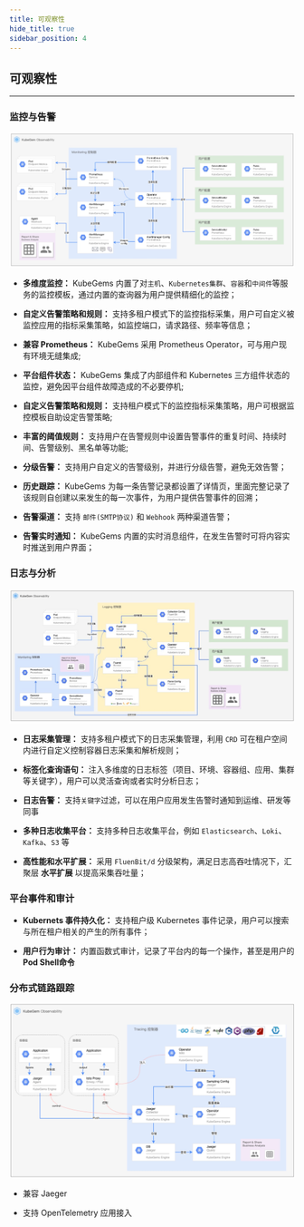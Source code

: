 ```yaml
---
title: 可观察性
hide_title: true
sidebar_position: 4
---
```


## 可观察性

--- 
### 监控与告警

![](./assets/observability-monitoring.jpg)

- **多维度监控：** KubeGems 内置了对`主机`、`Kubernetes集群`、`容器`和`中间件`等服务的监控模板，通过内置的查询器为用户提供精细化的监控；

- **自定义告警策略和规则：** 支持多租户模式下的监控指标采集，用户可自定义被监控应用的指标采集策略，如监控端口，请求路径、频率等信息；

- **兼容 Prometheus：** KubeGems 采用 Prometheus Operator，可与用户现有环境无缝集成;

- **平台组件状态：** KubeGems 集成了内部组件和 Kubernetes 三方组件状态的监控，避免因平台组件故障造成的不必要停机;

- **自定义告警策略和规则：** 支持租户模式下的监控指标采集策略，用户可根据监控模板自助设定告警策略;

- **丰富的阈值规则：** 支持用户在告警规则中设置告警事件的重复时间、持续时间、告警级别、黑名单等功能;

- **分级告警：** 支持用户自定义的告警级别，并进行分级告警，避免无效告警；

- **历史跟踪：** KubeGems 为每一条告警记录都设置了详情页，里面完整记录了该规则自创建以来发生的每一次事件，为用户提供告警事件的回溯；

- **告警渠道：** 支持 `邮件(SMTP协议)` 和 `Webhook` 两种渠道告警；

- **告警实时通知：** KubeGems 内置的实时消息组件，在发生告警时可将内容实时推送到用户界面；
### 日志与分析

![](./assets/observability-logging.jpg)

- **日志采集管理：** 支持多租户模式下的日志采集管理，利用 `CRD` 可在租户空间内进行自定义控制容器日志采集和解析规则；

- **标签化查询语句：** 注入多维度的日志标签（项目、环境、容器组、应用、集群等关键字），用户可以灵活查询或者实时分析日志；

- **日志告警：** 支持`关键字`过滤，可以在用户应用发生告警时通知到运维、研发等同事

- **多种日志收集平台：** 支持多种日志收集平台，例如 `Elasticsearch`、`Loki`、`Kafka`、`S3` 等 

- **高性能和水平扩展：** 采用 `FluenBit/d` 分级架构，满足日志高吞吐情况下，汇聚层 **水平扩展** 以提高采集吞吐量；

### 平台事件和审计

- **Kubernets 事件持久化：** 支持租户级 Kubernetes 事件记录，用户可以搜索与所在租户相关的产生的所有事件；

- **用户行为审计：** 内置函数式审计，记录了平台内的每一个操作，甚至是用户的**Pod Shell命令**

### 分布式链路跟踪

![](./assets/observability-tracing.jpg)

- 兼容 Jaeger

- 支持 OpenTelemetry 应用接入
